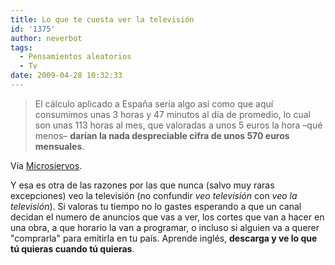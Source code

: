 ```yaml
---
title: Lo que te cuesta ver la televisión
id: '1375'
author: neverbot
tags:
  - Pensamientos aleatorios
  - Tv
date: 2009-04-28 10:32:33
---
```


> El cálculo aplicado a España sería algo así como que aquí consumimos unas 3 horas y 47 minutos al día de promedio, lo cual son unas 113 horas al mes, que valoradas a unos 5 euros la hora –qué menos– **darían la nada despreciable cifra de unos 570 euros mensuales**.

Vía [Microsiervos](http://www.microsiervos.com/archivo/mundoreal/lo-que-te-cuesta-ver-la-tv.html).

Y esa es otra de las razones por las que nunca (salvo muy raras excepciones) veo la televisión (no confundir _veo televisión_ con _veo la televisión_). Si valoras tu tiempo no lo gastes esperando a que un canal decidan el numero de anuncios que vas a ver, los cortes que van a hacer en una obra, a que horario la van a programar, o incluso si alguien va a querer "comprarla" para emitirla en tu país. Aprende inglés, **descarga y ve lo que tú quieras cuando tú quieras**.